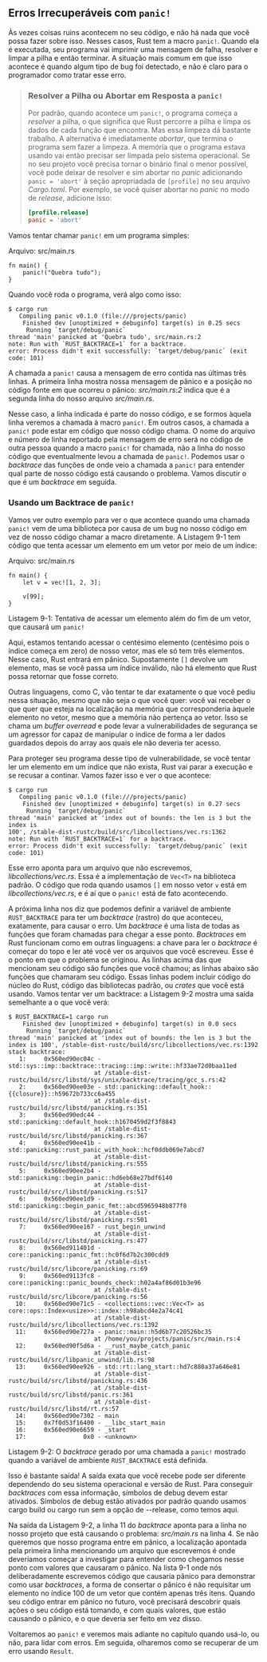 ## Erros Irrecuperáveis com `panic!`

Às vezes coisas ruins acontecem no seu código, e não há nada que você possa fazer
sobre isso. Nesses casos, Rust tem a macro `panic!`. Quando ela é executada, seu
programa vai imprimir uma mensagem de falha, resolver e limpar a pilha e então
terminar. A situação mais comum em que isso acontece é quando algum tipo de bug
foi detectado, e não é claro para o programador como tratar esse erro.

> ### Resolver a Pilha ou Abortar em Resposta a `panic!`
>
> Por padrão, quando acontece um `panic!`, o programa começa a *resolver* a pilha,
> o que significa que Rust percorre a pilha e limpa os dados de cada função que encontra.
> Mas essa limpeza dá bastante trabalho. A alternativa é imediatamente *abortar*,
> que termina o programa sem fazer a limpeza. A memória que o programa estava usando vai então
> precisar ser limpada pelo sistema operacional. Se no seu projeto você precisa tornar
> o binário final o menor possível, você pode deixar de resolver e sim abortar no *panic*
> adicionando `panic = 'abort'` à seção apropriadada de `[profile]` no seu arquivo
> *Cargo.toml*. Por exemplo, se você quiser abortar no *panic* no modo de *release*, adicione
> isso:
> ```toml
> [profile.release]
> panic = 'abort'
> ```

Vamos tentar chamar `panic!` em um programa simples:

<span class="filename">Arquivo: src/main.rs</span>

```rust,should_panic
fn main() {
    panic!("Quebra tudo");
}
```

Quando você roda o programa, verá algo como isso:

```text
$ cargo run
   Compiling panic v0.1.0 (file:///projects/panic)
    Finished dev [unoptimized + debuginfo] target(s) in 0.25 secs
     Running `target/debug/panic`
thread 'main' panicked at 'Quebra tudo', src/main.rs:2
note: Run with `RUST_BACKTRACE=1` for a backtrace.
error: Process didn't exit successfully: `target/debug/panic` (exit code: 101)
```

A chamada a `panic!` causa a mensagem de erro contida nas últimas três linhas.
A primeira linha mostra nossa mensagem de pânico e a posição no código fonte
em que ocorreu o pânico: *src/main.rs:2* indica que é a segunda linha do nosso 
arquivo *src/main.rs*.

Nesse caso, a linha indicada é parte do nosso código, e se formos àquela linha
veremos a chamada à macro `panic!`. Em outros casos, a chamada a `panic!` pode
estar em código que nosso código chama. O nome do arquivo e número de linha
reportado pela mensagem de erro será no código de outra pessoa quando a macro 
`panic!` for chamada, não a linha do nosso código que eventualmente levou a chamada
de `panic!`. Podemos usar o *backtrace* das funções de onde veio a chamada a `panic!`
para entender qual parte de nosso código está causando o problema. Vamos discutir
o que é um *backtrace* em seguida.

### Usando um Backtrace de `panic!`

Vamos ver outro exemplo para ver o que acontece quando uma chamada `panic!` vem de uma
biblioteca por causa de um bug no nosso código em vez de nosso código chamar
a macro diretamente. A Listagem 9-1 tem código que tenta acessar um elemento em
um vetor por meio de um índice:

<span class="filename">Arquivo: src/main.rs</span>

```rust,should_panic
fn main() {
    let v = vec![1, 2, 3];

    v[99];
}
```

<span class="caption">Listagem 9-1: Tentativa de acessar um elemento além do fim
de um vetor, que causará um `panic!`</span>

Aqui, estamos tentando acessar o centésimo elemento (centésimo pois o índice 
começa em zero) de nosso vetor, mas ele só tem três elementos. Nesse caso, Rust
entrará em pânico. Supostamente `[]` devolve um elemento, mas se você passa um
índice inválido, não há elemento que Rust possa retornar que fosse correto.

Outras linguagens, como C, vão tentar te dar exatamente o que você pediu nessa
situação, mesmo que não seja o que você quer: você vai receber o que quer que 
esteja na localização na memória que corresponderia àquele elemento no vetor,
mesmo que a memória não pertença ao vetor. Isso se chama um *buffer overread* e 
pode levar a vulnerabilidades de segurança se um agressor for capaz de manipular
o índice de forma a ler dados guardados depois do array aos quais ele não deveria
ter acesso.

Para proteger seu programa desse tipo de vulnerabilidade, se você tentar ler
um elemento em um índice que não exista, Rust vai parar a execução e se recusar
a continar. Vamos fazer isso e ver o que acontece:

```text
$ cargo run
   Compiling panic v0.1.0 (file:///projects/panic)
    Finished dev [unoptimized + debuginfo] target(s) in 0.27 secs
     Running `target/debug/panic`
thread 'main' panicked at 'index out of bounds: the len is 3 but the index is
100', /stable-dist-rustc/build/src/libcollections/vec.rs:1362
note: Run with `RUST_BACKTRACE=1` for a backtrace.
error: Process didn't exit successfully: `target/debug/panic` (exit code: 101)
```

Esse erro aponta para um arquivo que não escrevemos, *libcollections/vec.rs*.
Essa é a implementação de `Vec<T>` na biblioteca padrão. O código que roda
quando usamos `[]` em nosso vetor `v` está em *libcollections/vec.rs*, e é aí
que o `panic!` está de fato acontecendo.


A próxima linha nos diz que podemos definir a variável de ambiente `RUST_BACKTRACE`
para ter um *backtrace* (rastro) do que aconteceu, exatamente, para causar o erro. Um 
*backtrace* é uma lista de todas as funções que foram chamadas para chegar a esse
ponto. *Backtraces* em Rust funcionam como em outras linguagens: a chave para ler
o *backtrace* é começar do topo e ler até você ver os arquivos que você escreveu.
Esse é o ponto em que o problema se originou. As linhas acima das que mencionam seu
código são funções que você chamou; as linhas abaixo são funções que chamaram seu
código. Essas linhas podem incluir código do núcleo do Rust, código das bibliotecas
padrão, ou *crates* que você está usando. Vamos tentar ver um backtrace: a Listagem 9-2
mostra uma saída semelhante a o que você verá:

```text
$ RUST_BACKTRACE=1 cargo run
    Finished dev [unoptimized + debuginfo] target(s) in 0.0 secs
     Running `target/debug/panic`
thread 'main' panicked at 'index out of bounds: the len is 3 but the index is 100', /stable-dist-rustc/build/src/libcollections/vec.rs:1392
stack backtrace:
   1:     0x560ed90ec04c - std::sys::imp::backtrace::tracing::imp::write::hf33ae72d0baa11ed
                        at /stable-dist-rustc/build/src/libstd/sys/unix/backtrace/tracing/gcc_s.rs:42
   2:     0x560ed90ee03e - std::panicking::default_hook::{{closure}}::h59672b733cc6a455
                        at /stable-dist-rustc/build/src/libstd/panicking.rs:351
   3:     0x560ed90edc44 - std::panicking::default_hook::h1670459d2f3f8843
                        at /stable-dist-rustc/build/src/libstd/panicking.rs:367
   4:     0x560ed90ee41b - std::panicking::rust_panic_with_hook::hcf0ddb069e7abcd7
                        at /stable-dist-rustc/build/src/libstd/panicking.rs:555
   5:     0x560ed90ee2b4 - std::panicking::begin_panic::hd6eb68e27bdf6140
                        at /stable-dist-rustc/build/src/libstd/panicking.rs:517
   6:     0x560ed90ee1d9 - std::panicking::begin_panic_fmt::abcd5965948b877f8
                        at /stable-dist-rustc/build/src/libstd/panicking.rs:501
   7:     0x560ed90ee167 - rust_begin_unwind
                        at /stable-dist-rustc/build/src/libstd/panicking.rs:477
   8:     0x560ed911401d - core::panicking::panic_fmt::hc0f6d7b2c300cdd9
                        at /stable-dist-rustc/build/src/libcore/panicking.rs:69
   9:     0x560ed9113fc8 - core::panicking::panic_bounds_check::h02a4af86d01b3e96
                        at /stable-dist-rustc/build/src/libcore/panicking.rs:56
  10:     0x560ed90e71c5 - <collections::vec::Vec<T> as core::ops::Index<usize>>::index::h98abcd4e2a74c41
                        at /stable-dist-rustc/build/src/libcollections/vec.rs:1392
  11:     0x560ed90e727a - panic::main::h5d6b77c20526bc35
                        at /home/you/projects/panic/src/main.rs:4
  12:     0x560ed90f5d6a - __rust_maybe_catch_panic
                        at /stable-dist-rustc/build/src/libpanic_unwind/lib.rs:98
  13:     0x560ed90ee926 - std::rt::lang_start::hd7c880a37a646e81
                        at /stable-dist-rustc/build/src/libstd/panicking.rs:436
                        at /stable-dist-rustc/build/src/libstd/panic.rs:361
                        at /stable-dist-rustc/build/src/libstd/rt.rs:57
  14:     0x560ed90e7302 - main
  15:     0x7f0d53f16400 - __libc_start_main
  16:     0x560ed90e6659 - _start
  17:                0x0 - <unknown>

```

<span class="caption">Listagem 9-2: O *backtrace* gerado por uma chamada
a `panic!` mostrado quando a variável de ambiente `RUST_BACKTRACE` está definida.</span>

Isso é bastante saída! A saída exata que você recebe pode ser diferente dependendo
do seu sistema operacional e versão de Rust. Para conseguir *backtraces* com essa 
informação, símbolos de debug devem estar ativados. Símbolos de debug estão ativados
por padrão quando usamos cargo build ou cargo run sem a opção de --release, 
como temos aqui.

Na saída da Listagem 9-2, a linha 11 do *backtrace* aponta para a linha no nosso
projeto que está causando o problema: *src/main.rs* na linha 4. Se não 
queremos que nosso programa entre em pânico, a localização apontada pela primeira
linha mencionando um arquivo que escrevemos é onde deveríamos começar a investigar
para entender como chegamos nesse ponto com valores que causaram o pânico. Na lista
9-1 onde nós deliberadamente escrevemos código que causaria pânico para demonstrar
como usar *backtraces*, a forma de consertar o pânico é não requisitar um elemento
no índice 100 de um vetor que contém apenas três itens. Quando seu código entrar
em pânico no futuro, você precisará descobrir quais ações o seu código está tomando,
e com quais valores, que estão causando o pânico, e o que deveria ser feito em vez
disso.

Voltaremos ao `panic!` e veremos mais adiante no capítulo quando usá-lo, ou não,
para lidar com erros. Em seguida, olharemos como se recuperar de um erro usando 
`Result`.

